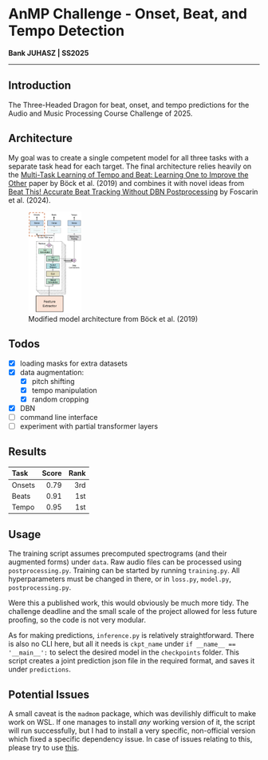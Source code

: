 # AnMP Challenge - Onset, Beat, and Tempo Detection

**Bank JUHASZ | SS2025**

---

## Introduction

The Three-Headed Dragon for beat, onset, and tempo predictions for the Audio and Music Processing Course Challenge of 2025.

## Architecture

My goal was to create a single competent model for all three tasks with a separate task head for each target. The final
architecture relies heavily on the [Multi-Task Learning of Tempo and Beat: Learning One to Improve the Other](https://archives.ismir.net/ismir2019/paper/000058.pdf)
paper by Böck et al. (2019) and combines it with novel ideas from [Beat This! Accurate Beat Tracking Without DBN Postprocessing](https://arxiv.org/pdf/2407.21658)
by Foscarin et al. (2024).

<figure>
    <img src="images/model.png"
        alt="Architecture"
        style="width: 25%; height: auto">
    <figcaption>Modified model architecture from Böck et al. (2019)</figcaption>
</figure>

## Todos
- [x] loading masks for extra datasets
- [x] data augmentation:
  - [x] pitch shifting
  - [x] tempo manipulation
  - [x] random cropping
- [x] DBN
- [ ] command line interface
- [ ] experiment with partial transformer layers

## Results

| Task   | Score | Rank |
|:-------|------:|-----:|
| Onsets |  0.79 |  3rd |
| Beats  |  0.91 |  1st |
| Tempo  |  0.95 |  1st |

## Usage

The training script assumes precomputed spectrograms (and their augmented forms) under `data`. Raw audio files can be 
processed using `postprocessing.py`. Training can be started by running `training.py`. All hyperparameters must be
changed in there, or in `loss.py`, `model.py`, `postprocessing.py`.

Were this a published work, this would obviously be much more tidy. The challenge deadline and the small scale of the 
project allowed for less future proofing, so the code is not very modular.

As for making predictions, `inference.py` is relatively straightforward. There is also no CLI here, but all it needs is
`ckpt_name` under `if __name__ == '__main__':` to select the desired model in the `checkpoints` folder. This script
creates a joint prediction json file in the required format, and saves it under `predictions`.

## Potential Issues

A small caveat is the `madmom` package, which was devilishly difficult to make work on WSL. If one manages to install
_any_ working version of it, the script will run successfully, but I had to install a very specific, non-official
version which fixed a specific dependency issue. In case of issues relating to this, please try to use [this](https://github.com/CPJKU/madmom/pull/548/files).